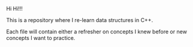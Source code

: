 Hi Hi!!!

This is a repository where I re-learn data structures in C++.

Each file will contain either a refresher on concepts I knew before or new concepts I want to practice.
  

  
